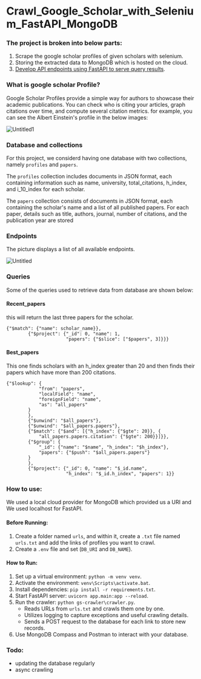 # Crawl_Google_Scholar_with_Selenium_FastAPI_MongoDB
### The project is broken into below parts:
1. Scrape the google scholar profiles of given scholars with selenium.
2. Storing the extracted data to MongoDB which is hosted on the cloud.
3. [Develop API endpoints using FastAPI to serve query results](#queries).

### What is google scholar Profile?
Google Scholar Profiles provide a simple way for authors to showcase their academic publications. You can check who is citing your articles, graph citations over time, and compute several citation metrics.
for example, you can see the Albert Einstein's profile in the below images:

![Untitled1](https://github.com/KianoushAmirpour/Crawl_Google_Scholar_with_Selenium_FastAPI_MongoDB/assets/112323618/64805099-24be-4e73-ae45-92a5c6e8e212)

### Database and collections
For this project, we considerd having one database with two collections, namely `profiles` and `papers`.

The `profiles` collection includes documents in JSON format, each containing information such as name, university, total_citations, h_index, and i_10_index for each scholar.

The `papers` collection consists of documents in JSON format, each containing the scholar's name and a list of all published papers. For each paper, details such as title, authors, journal, number of citations, and the publication year are stored

### Endpoints
The picture displays a list of all available endpoints. 

![Untitled](https://github.com/KianoushAmirpour/Crawl_Google_Scholar_with_Selenium_FastAPI_MongoDB/assets/112323618/5d4cb148-d3cf-408c-b517-ccba6a046809)

### Queries
Some of the queries used to retrieve data from database are shown below:

#### Recent_papers
this will return the last three papers for the scholar.
```
{"$match": {"name": scholar_name}},
        {"$project": {"_id": 0, "name": 1,
                      "papers": {"$slice": ["$papers", 3]}}}
```

#### Best_papers
This one finds scholars with an h_index greater than 20 and then finds their papers which have more than 200 citations.
```
{"$lookup": {
            "from": "papers",
            "localField": "name",
            "foreignField": "name",
            "as": "all_papers"
        }
        },
        {"$unwind": "$all_papers"},
        {"$unwind": "$all_papers.papers"},
        {"$match": {"$and": [{"h_index": {"$gte": 20}}, {
            "all_papers.papers.citation": {"$gte": 200}}]}},
        {"$group": {
            "_id": {"name": "$name", "h_index": "$h_index"},
            "papers": {"$push": "$all_papers.papers"}
        }
        },
        {"$project": {"_id": 0, "name": "$_id.name",
                      "h_index": "$_id.h_index", "papers": 1}}
```
### How to use:
We used a local cloud provider for MongoDB which provided us a URI and We used localhost for FastAPI.
#### Before Running:
1. Create a folder named `urls`, and within it, create a `.txt` file named `urls.txt` and add the links of profiles you want to crawl.
2. Create a `.env` file and set (`DB_URI` and `DB_NAME`).

#### How to Run:
1. Set up a virtual environment: `python -m venv venv`.
2. Activate the environment: `venv\Scripts\activate.bat`.
3. Install dependencies: `pip install -r requirements.txt`.
4. Start FastAPI server: `uvicorn app.main:app --reload`.
5. Run the crawler: `python gs-crawler\crawler.py`.
   - Reads URLs from `urls.txt` and crawls them one by one.
   - Utilizes logging to capture exceptions and useful crawling details.
   - Sends a POST request to the database for each link to store new records.
6. Use MongoDB Compass and Postman to interact with your database.

### Todo:
- updating the database regularly
- async crawling
